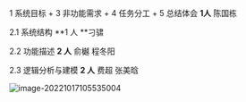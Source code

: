 1 系统目标 + 3 非功能需求 + 4 任务分工 + 5 总结体会   **1人**  陈国栋

2.1 系统结构  **1 人 **刁骕

2.2 功能描述  **2 人**  俞樾 程冬阳

2.3 逻辑分析与建模  **2 人** 费超 张美晗

![image-20221017105535004](C:\Users\be-Frozen\AppData\Roaming\Typora\typora-user-images\image-20221017105535004.png)